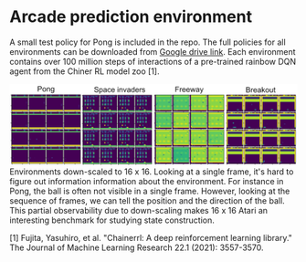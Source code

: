 # Arcade prediction environment 

A small test policy for Pong is included in the repo. The full policies for all environments can be downloaded from [Google drive link](https://drive.google.com/file/d/1zOWay0-9rGrmJMa9vP4qEwTjd-kziDTu/view?usp=sharing). Each environment contains over 100 million steps of interactions of a pre-trained rainbow DQN agent from the Chiner RL model zoo [1]. 

![Visualization of the experience](images/envs.png)
Environments down-scaled to 16 x 16. Looking at a single frame, it's hard to figure out information information about the environment. For instance in Pong, the ball is often not visible in a single frame. However, looking at the sequence of frames, we can tell the position and the direction of the ball. This partial observability due to down-scaling makes 16 x 16 Atari an interesting benchmark for studying state construction.

[1] Fujita, Yasuhiro, et al. "Chainerrl: A deep reinforcement learning library." The Journal of Machine Learning Research 22.1 (2021): 3557-3570.
